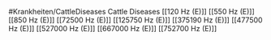 #Krankheiten/CattleDiseases
Cattle Diseases
[[120 Hz (E)]]
[[550 Hz (E)]]
[[850 Hz (E)]]
[[72500 Hz (E)]]
[[125750 Hz (E)]]
[[375190 Hz (E)]]
[[477500 Hz (E)]]
[[527000 Hz (E)]]
[[667000 Hz (E)]]
[[752700 Hz (E)]]